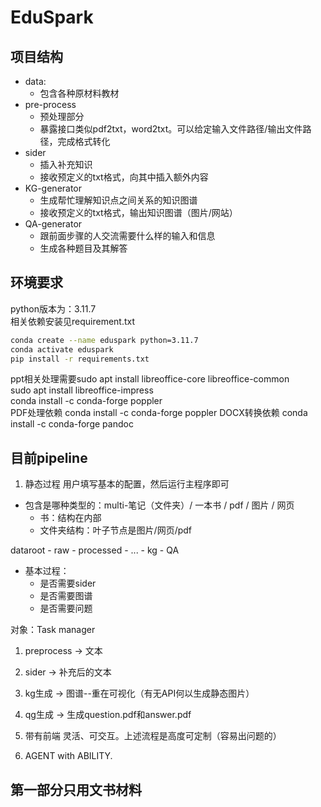# EduSpark
## 项目结构
- data:
    - 包含各种原材料教材
- pre-process
    - 预处理部分
    - 暴露接口类似pdf2txt，word2txt。可以给定输入文件路径/输出文件路径，完成格式转化
- sider
    - 插入补充知识
    - 接收预定义的txt格式，向其中插入额外内容
- KG-generator
    - 生成帮忙理解知识点之间关系的知识图谱
    - 接收预定义的txt格式，输出知识图谱（图片/网站）
- QA-generator
    - 跟前面步骤的人交流需要什么样的输入和信息
    - 生成各种题目及其解答

## 环境要求

python版本为：3.11.7  
相关依赖安装见requirement.txt  
```bash
conda create --name eduspark python=3.11.7 
conda activate eduspark
pip install -r requirements.txt
```
ppt相关处理需要sudo apt install libreoffice-core libreoffice-common  
sudo apt install libreoffice-impress  
conda install -c conda-forge poppler  
PDF处理依赖
conda install -c conda-forge poppler
DOCX转换依赖
conda install -c conda-forge pandoc

## 目前pipeline

1. 静态过程
用户填写基本的配置，然后运行主程序即可

- 包含是哪种类型的：multi-笔记（文件夹）/ 一本书 / pdf / 图片 / 网页
    - 书：结构在内部
    - 文件夹结构：叶子节点是图片/网页/pdf

dataroot
    - raw
    - processed
        - ...
    - kg
    - QA

- 基本过程：
    - 是否需要sider
    - 是否需要图谱
    - 是否需要问题

对象：Task manager

1. preprocess  -> 文本
2. sider -> 补充后的文本
3. kg生成 -> 图谱--重在可视化（有无API何以生成静态图片）
4. qg生成 -> 生成question.pdf和answer.pdf

2. 带有前端
灵活、可交互。上述流程是高度可定制（容易出问题的）

3. AGENT with ABILITY.

## 第一部分只用文书材料